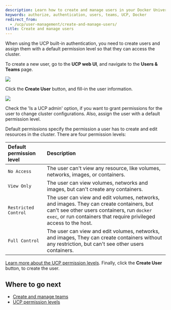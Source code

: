 ```yaml
---
description: Learn how to create and manage users in your Docker Universal Control Plane cluster.
keywords: authorize, authentication, users, teams, UCP, Docker
redirect_from:
  - /ucp/user-management/create-and-manage-users/
title: Create and manage users
---
```

When using the UCP built-in authentication, you need to create users and assign them with a default permission level so that they can access the cluster.

To create a new user, go to the **UCP web UI**, and navigate to the **Users & Teams** page.

![](../images/create-users-1.png)

Click the **Create User** button, and fill-in the user information.

![](../images/create-users-2.png)

Check the 'Is a UCP admin' option, if you want to grant permissions for the user to change cluster configurations. Also, assign the user with a default permission level.

Default permissions specify the permission a user has to create and edit resources in the cluster. There are four permission levels:

| Default permission level | Description                                                                                                                                                                                                  |
|:------------------------ |:------------------------------------------------------------------------------------------------------------------------------------------------------------------------------------------------------------ |
| `No Access`              | The user can't view any resource, like volumes, networks, images, or containers.                                                                                                                             |
| `View Only`              | The user can view volumes, networks and images, but can't create any containers.                                                                                                                             |
| `Restricted Control`     | The user can view and edit volumes, networks, and images. They can create containers, but can't see other users containers, run `docker exec`, or run containers that require privileged access to the host. |
| `Full Control`           | The user can view and edit volumes, networks, and images, They can create containers without any restriction, but can't see other users containers.                                                          |

[Learn more about the UCP permission levels](permission-levels.md). Finally, click the **Create User** button, to create the user.

## Where to go next

* [Create and manage teams](create-and-manage-teams.md)
* [UCP permission levels](permission-levels.md)